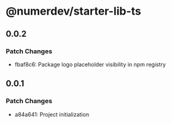 # @numerdev/starter-lib-ts

## 0.0.2

### Patch Changes

- fbaf8c6: Package logo placeholder visibility in npm registry

## 0.0.1

### Patch Changes

- a84a641: Project initialization
